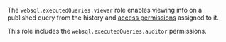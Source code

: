 The `websql.executedQueries.viewer` role enables viewing info on a published query from the history and [access permissions](../../../iam/concepts/access-control/index.md) assigned to it.

This role includes the `websql.executedQueries.auditor` permissions.

